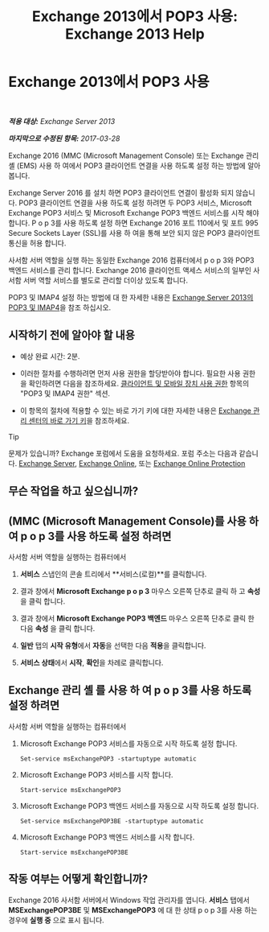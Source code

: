 ﻿---
title: 'Exchange 2013에서 POP3 사용: Exchange 2013 Help'
TOCTitle: P o p 3를 사용 하도록 설정
ms:assetid: e226a5f1-429d-4046-b925-da6cc151709e
ms:mtpsurl: https://technet.microsoft.com/ko-kr/library/Bb124934(v=EXCHG.150)
ms:contentKeyID: 50484335
ms.date: 05/22/2018
mtps_version: v=EXCHG.150
ms.translationtype: MT
---

# Exchange 2013에서 POP3 사용

 

_**적용 대상:** Exchange Server 2013_

_**마지막으로 수정된 항목:** 2017-03-28_

Exchange 2016 (MMC (Microsoft Management Console) 또는 Exchange 관리 셸 (EMS) 사용 하 여에서 POP3 클라이언트 연결을 사용 하도록 설정 하는 방법에 알아봅니다.

Exchange Server 2016 를 설치 하면 POP3 클라이언트 연결이 활성화 되지 않습니다. POP3 클라이언트 연결을 사용 하도록 설정 하려면 두 POP3 서비스, Microsoft Exchange POP3 서비스 및 Microsoft Exchange POP3 백엔드 서비스를 시작 해야 합니다. P o p 3를 사용 하도록 설정 하면 Exchange 2016 포트 110에서 및 포트 995 Secure Sockets Layer (SSL)를 사용 하 여을 통해 보안 되지 않은 POP3 클라이언트 통신을 허용 합니다.

사서함 서버 역할을 실행 하는 동일한 Exchange 2016 컴퓨터에서 p o p 3와 POP3 백엔드 서비스를 관리 합니다. Exchange 2016 클라이언트 액세스 서비스의 일부인 사서함 서버 역할 서비스를 별도로 관리할 더이상 있도록 합니다.

POP3 및 IMAP4 설정 하는 방법에 대 한 자세한 내용은 [Exchange Server 2013의 POP3 및 IMAP4](pop3-and-imap4-in-exchange-server-2013-exchange-2013-help.md)을 참조 하십시오.

## 시작하기 전에 알아야 할 내용

  - 예상 완료 시간: 2분.

  - 이러한 절차를 수행하려면 먼저 사용 권한을 할당받아야 합니다. 필요한 사용 권한을 확인하려면 다음을 참조하세요. [클라이언트 및 모바일 장치 사용 권한](clients-and-mobile-devices-permissions-exchange-2013-help.md) 항목의 "POP3 및 IMAP4 권한" 섹션.

  - 이 항목의 절차에 적용할 수 있는 바로 가기 키에 대한 자세한 내용은 [Exchange 관리 센터의 바로 가기 키](keyboard-shortcuts-in-the-exchange-admin-center-exchange-online-protection-help.md)을 참조하세요.


> [!TIP]
> 문제가 있습니까? Exchange 포럼에서 도움을 요청하세요. 포럼 주소는 다음과 같습니다. <A href="https://go.microsoft.com/fwlink/p/?linkid=60612">Exchange Server</A>, <A href="https://go.microsoft.com/fwlink/p/?linkid=267542">Exchange Online</A>, 또는 <A href="https://go.microsoft.com/fwlink/p/?linkid=285351">Exchange Online Protection</A>



## 무슨 작업을 하고 싶으십니까?

## (MMC (Microsoft Management Console)를 사용 하 여 p o p 3를 사용 하도록 설정 하려면

사서함 서버 역할을 실행하는 컴퓨터에서

1.  **서비스** 스냅인의 콘솔 트리에서 **서비스(로컬)**를 클릭합니다.

2.  결과 창에서 **Microsoft Exchange p o p 3** 마우스 오른쪽 단추로 클릭 하 고 **속성** 을 클릭 합니다.

3.  결과 창에서 **Microsoft Exchange POP3 백엔드** 마우스 오른쪽 단추로 클릭 한 다음 **속성** 을 클릭 합니다.

4.  **일반** 탭의 **시작 유형**에서 **자동**을 선택한 다음 **적용**을 클릭합니다.

5.  **서비스 상태**에서 **시작**, **확인**을 차례로 클릭합니다.

## Exchange 관리 셸 를 사용 하 여 p o p 3를 사용 하도록 설정 하려면

사서함 서버 역할을 실행하는 컴퓨터에서

1.  Microsoft Exchange POP3 서비스를 자동으로 시작 하도록 설정 합니다.
    
        Set-service msExchangePOP3 -startuptype automatic

2.  Microsoft Exchange POP3 서비스를 시작 합니다.
    
        Start-service msExchangePOP3

3.  Microsoft Exchange POP3 백엔드 서비스를 자동으로 시작 하도록 설정 합니다.
    
        Set-service msExchangePOP3BE -startuptype automatic

4.  Microsoft Exchange POP3 백엔드 서비스를 시작 합니다.
    
        Start-service msExchangePOP3BE

## 작동 여부는 어떻게 확인합니까?

Exchange 2016 사서함 서버에서 Windows 작업 관리자를 엽니다. **서비스** 탭에서 **MSExchangePOP3BE** 및 **MSExchangePOP3** 에 대 한 상태 p o p 3를 사용 하는 경우에 **실행 중** 으로 표시 됩니다.

